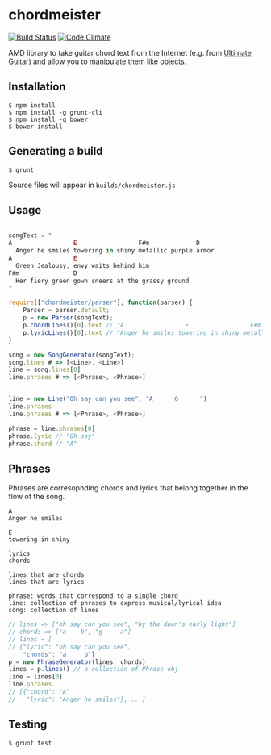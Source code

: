 chordmeister
============

[![Build Status](https://travis-ci.org/andrewhao/chordmeister.png?branch=master)](https://travis-ci.org/andrewhao/chordmeister)
[![Code Climate](https://codeclimate.com/github/andrewhao/chordmeister.png)](https://codeclimate.com/github/andrewhao/chordmeister)

AMD library to take guitar chord text from the Internet (e.g. from [Ultimate Guitar](http://www.ultimate-guitar.com/)) and allow you to manipulate them like objects.

## Installation

    $ npm install
    $ npm install -g grunt-cli
    $ npm install -g bower
    $ bower install

## Generating a build

    $ grunt

Source files will appear in `builds/chordmeister.js`

## Usage

```javascript

songText = "
A                 E                 F#m             D
  Anger he smiles towering in shiny metallic purple armor
A                 E
  Green Jealousy, envy waits behind him
F#m               D
  Her fiery green gown sneers at the grassy ground
"

require(["chordmeister/parser"], function(parser) {
    Parser = parser.default;
    p = new Parser(songText);
    p.chordLines()[0].text // "A                 E                 F#m             D"
    p.lyricLines()[0].text // "Anger he smiles towering in shiny metallic purple armor"
}

song = new SongGenerator(songText);
song.lines # => [<Line>, <Line>]
line = song.lines[0]
line.phrases # => [<Phrase>, <Phrase>]


line = new Line("Oh say can you see", "A      G      ")
line.phrases
line.phrases # => [<Phrase>, <Phrase>]

phrase = line.phrases[0]
phrase.lyric // "Oh say"
phrase.chord // "A"

```

## Phrases

Phrases are corresopnding chords and lyrics that belong together in the
flow of the song.

```
A
Anger he smiles
```

```
E
towering in shiny
```

```
lyrics
chords

lines that are chords
lines that are lyrics

phrase: words that correspond to a single chord
line: collection of phrases to express musical/lyrical idea
song: collection of lines
```

```js
// lines => ["oh say can you see", "by the dawn's early light"]
// chords => ["a    b", "g     a"]
// lines = [
// {"lyric": "oh say can you see",
    "chords": "a     b"}
p = new PhraseGenerator(lines, chords)
lines = p.lines() // a collection of Phrase obj
line = lines[0]
line.phrases
// [{"chord": "A"
//   "lyric": "Anger he smiles"}, ...]
```

## Testing

    $ grunt test

